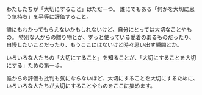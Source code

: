 わたしたちが「大切にすること」はただ一つ。
誰にでもある「何かを大切に思う気持ち」を平等に評価すること。

誰にもわかってもらえないかもしれないけど、自分にとっては大切なことやもの。
特別な人からの贈り物とか、ずっと使っている愛着のあるものだったり、自慢したいことだったり、もうここにはないけど時々思い出す瞬間とか。

いろいろな人たちの「大切にすること」を知ることが、「大切にすることを大切にする」ための第一歩。

誰からの評価も批判も気にならないほど、大切にすることを大切にするために、いろいろな人たちが大切にすることやものをここに集めます。
